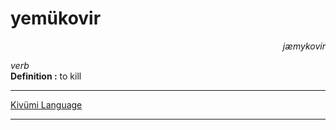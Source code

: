 
# yemükovir

<div align="right"><i>jæmykovir</i></div>

*verb*  
**Definition :** to kill  

---

[Kivümi Language](../README.md)

---
